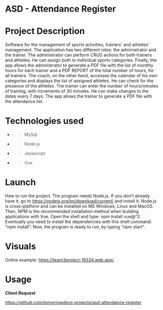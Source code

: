 # ASD - Attendance Register

# Project Description
  Software for the management of sports activities, trainers' and athletes' management. The application has two different roles: the administrator and the trainer. 
  The administrator can perform CRUD actions for both trainers and athletes. He can assign both to individual sports categories.
  Finally, the app allows the administrator to generate a PDF file with the list of monthly hours for each trainer and a PDF REPORT of the total number of hours, for all   trainers.
  The coach, on the other hand, accesses the calendar of his own categories and displays the list of assigned athletes. He can check for the presence of the athletes. 
  The trainer can enter the number of hours/minutes of training, with increments of 30 minutes. He can make changes to the dates every 7 days. The app allows the           trainer to generate a PDF file with the attendance list.
  
# Technologies used
* > MySql 
* > Node.js 
* > Javascript 
* > Vue 

# Launch
How to run the project.
The program needs Node.js. If you don't already have it, go to https://nodejs.org/en/download/current/ and install it. Node.js is cross-platform and can be installed on MS Windows, Linux and MacOS.
Then, NPM is the recommended installation method when building applications with Vue. Open the shell and type: npm install vue@^2.
Eventually you need to install the dependencies with this shell command: "npm install".
Now, the program is ready to run, by typing "npm start".

# Visuals

Online example:
https://team3project-19334.web.app/

# Usage

  
**Client Request**

https://github.com/tomorrowdevs-projects/asd-attendance-register
